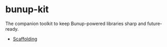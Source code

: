 # bunup-kit

The companion toolkit to keep Bunup-powered libraries sharp and future-ready.

- [Scaffolding](https://bunup.dev/docs/scaffold-with-bunup)
